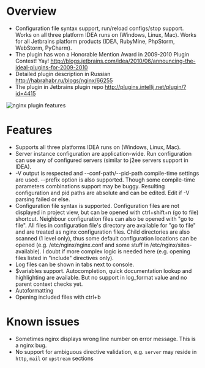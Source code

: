 # Overview
* Configuration file syntax support, run/reload configs/stop support. Works on all three platform IDEA runs on (Windows, Linux, Mac). Works for all Jetbrains platform products (IDEA, RubyMine, PhpStorm, WebStorm, PyCharm).
* The plugin has won a Honorable Mention Award in 2009-2010 Plugin Contest! Yay! http://blogs.jetbrains.com/idea/2010/06/announcing-the-ideal-plugins-for-2009-2010
* Detailed plugin description in Russian http://habrahabr.ru/blogs/nginx/66255
* The plugin in Jetbrains plugin repo http://plugins.intellij.net/plugin/?id=4415

![nginx plugin features](https://plugins.jetbrains.com/files/4415/screenshot_3930.png)

# Features

* Supports all three platforms IDEA runs on (Windows, Linux, Mac).
* Server instance configuration are application-wide. Run configuration can use any of configured servers (similar to j2ee servers support in IDEA).
* -V output is respected and --conf-path/--pid-path compile-time settings are used. --prefix option is also supported. Though some compile-time parameters combinations support may be buggy. Resulting configuration and pid paths are absolute and can be edited. Edit if -V parsing failed or else.
* Configuration file syntax is supported. Configuration files are not displayed in project view, but can be opened with ctrl+shift+n (go to file) shortcut. Neighbour configuration files can also be opened with "go to file". All files in configuration file's directory are available for "go to file" and are treated as nginx configuration files. Child directories are also scanned (1 level only), thus some default configuration locations can be opened (e.g. /etc/nginx/nginx.conf and some stuff in /etc/nginx/sites-available). I doubt if more complex logic is needed here (e.g. opening files listed in "include" directives only).
* Log files can be shown in tabs next to console.
* $variables support. Autocompletion, quick documentation lookup and highlighting are available. But no support in log_format value and no parent context checks yet.
* Autoformatting
* Opening included files with ctrl+b

# Known issues
* Sometimes nginx displays wrong line number on error message. This is a nginx bug.
* No support for ambiguous directive validation, e.g. `server` may reside in `http`, `mail` or `upstream` sections
